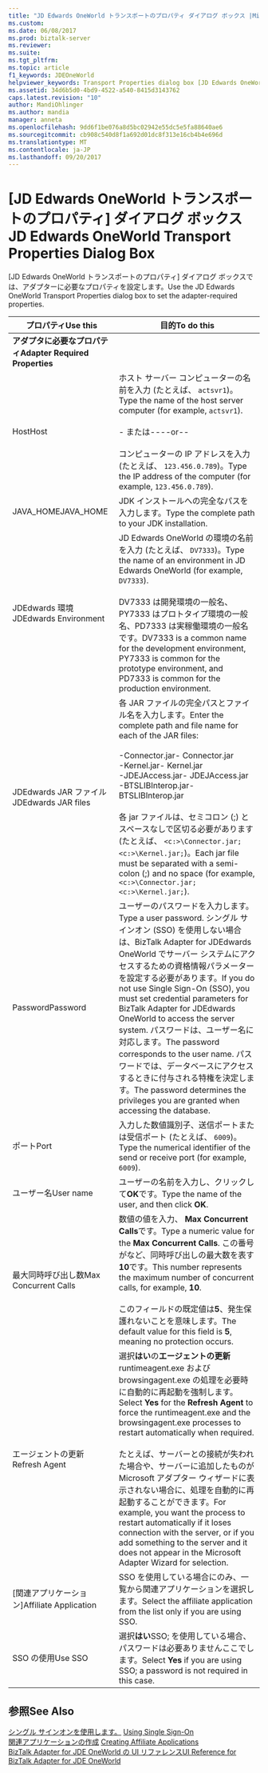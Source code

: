 ```yaml
---
title: "JD Edwards OneWorld トランスポートのプロパティ ダイアログ ボックス |Microsoft ドキュメント"
ms.custom: 
ms.date: 06/08/2017
ms.prod: biztalk-server
ms.reviewer: 
ms.suite: 
ms.tgt_pltfrm: 
ms.topic: article
f1_keywords: JDEOneWorld
helpviewer_keywords: Transport Properties dialog box [JD Edwards OneWorld adapters]
ms.assetid: 34d6b5d0-4bd9-4522-a540-8415d3143762
caps.latest.revision: "10"
author: MandiOhlinger
ms.author: mandia
manager: anneta
ms.openlocfilehash: 9dd6f1be076a8d5bc02942e55dc5e5fa88640ae6
ms.sourcegitcommit: cb908c540d8f1a692d01dc8f313e16cb4b4e696d
ms.translationtype: MT
ms.contentlocale: ja-JP
ms.lasthandoff: 09/20/2017
---
```

# <a name="jd-edwards-oneworld-transport-properties-dialog-box"></a><span data-ttu-id="c457d-102">[JD Edwards OneWorld トランスポートのプロパティ] ダイアログ ボックス</span><span class="sxs-lookup"><span data-stu-id="c457d-102">JD Edwards OneWorld Transport Properties Dialog Box</span></span>
<span data-ttu-id="c457d-103">[JD Edwards OneWorld トランスポートのプロパティ] ダイアログ ボックスでは、アダプターに必要なプロパティを設定します。</span><span class="sxs-lookup"><span data-stu-id="c457d-103">Use the JD Edwards OneWorld Transport Properties dialog box to set the adapter-required properties.</span></span>  
  
|<span data-ttu-id="c457d-104">プロパティ</span><span class="sxs-lookup"><span data-stu-id="c457d-104">Use this</span></span>|<span data-ttu-id="c457d-105">目的</span><span class="sxs-lookup"><span data-stu-id="c457d-105">To do this</span></span>|  
|--------------|----------------|  
|<span data-ttu-id="c457d-106">**アダプタに必要なプロパティ**</span><span class="sxs-lookup"><span data-stu-id="c457d-106">**Adapter Required Properties**</span></span>||  
|<span data-ttu-id="c457d-107">Host</span><span class="sxs-lookup"><span data-stu-id="c457d-107">Host</span></span>|<span data-ttu-id="c457d-108">ホスト サーバー コンピューターの名前を入力 (たとえば、 `actsvr1`)。</span><span class="sxs-lookup"><span data-stu-id="c457d-108">Type the name of the host server computer (for example, `actsvr1`).</span></span><br /><br /> <span data-ttu-id="c457d-109">- または--</span><span class="sxs-lookup"><span data-stu-id="c457d-109">--or--</span></span><br /><br /> <span data-ttu-id="c457d-110">コンピューターの IP アドレスを入力 (たとえば、 `123.456.0.789`)。</span><span class="sxs-lookup"><span data-stu-id="c457d-110">Type the IP address of the computer (for example, `123.456.0.789`).</span></span>|  
|<span data-ttu-id="c457d-111">JAVA_HOME</span><span class="sxs-lookup"><span data-stu-id="c457d-111">JAVA_HOME</span></span>|<span data-ttu-id="c457d-112">JDK インストールへの完全なパスを入力します。</span><span class="sxs-lookup"><span data-stu-id="c457d-112">Type the complete path to your JDK installation.</span></span>|  
|<span data-ttu-id="c457d-113">JDEdwards 環境</span><span class="sxs-lookup"><span data-stu-id="c457d-113">JDEdwards Environment</span></span>|<span data-ttu-id="c457d-114">JD Edwards OneWorld の環境の名前を入力 (たとえば、 `DV7333`)。</span><span class="sxs-lookup"><span data-stu-id="c457d-114">Type the name of an environment in JD Edwards OneWorld (for example, `DV7333`).</span></span><br /><br /> <span data-ttu-id="c457d-115">DV7333 は開発環境の一般名、PY7333 はプロトタイプ環境の一般名、PD7333 は実稼働環境の一般名です。</span><span class="sxs-lookup"><span data-stu-id="c457d-115">DV7333 is a common name for the development environment, PY7333 is common for the prototype environment, and PD7333 is common for the production environment.</span></span>|  
|<span data-ttu-id="c457d-116">JDEdwards JAR ファイル</span><span class="sxs-lookup"><span data-stu-id="c457d-116">JDEdwards JAR files</span></span>|<span data-ttu-id="c457d-117">各 JAR ファイルの完全パスとファイル名を入力します。</span><span class="sxs-lookup"><span data-stu-id="c457d-117">Enter the complete path and file name for each of the JAR files:</span></span><br /><br /> <span data-ttu-id="c457d-118">-Connector.jar</span><span class="sxs-lookup"><span data-stu-id="c457d-118">-   Connector.jar</span></span><br /><span data-ttu-id="c457d-119">-Kernel.jar</span><span class="sxs-lookup"><span data-stu-id="c457d-119">-   Kernel.jar</span></span><br /><span data-ttu-id="c457d-120">-JDEJAccess.jar</span><span class="sxs-lookup"><span data-stu-id="c457d-120">-   JDEJAccess.jar</span></span><br /><span data-ttu-id="c457d-121">-BTSLIBInterop.jar</span><span class="sxs-lookup"><span data-stu-id="c457d-121">-   BTSLIBInterop.jar</span></span><br /><br /> <span data-ttu-id="c457d-122">各 jar ファイルは、セミコロン (;) とスペースなしで区切る必要があります (たとえば、 `<c:>\Connector.jar;<c:>\Kernel.jar;`)。</span><span class="sxs-lookup"><span data-stu-id="c457d-122">Each jar file must be separated with a semi-colon (;) and no space (for example, `<c:>\Connector.jar;<c:>\Kernel.jar;`).</span></span>|  
|<span data-ttu-id="c457d-123">Password</span><span class="sxs-lookup"><span data-stu-id="c457d-123">Password</span></span>|<span data-ttu-id="c457d-124">ユーザーのパスワードを入力します。</span><span class="sxs-lookup"><span data-stu-id="c457d-124">Type a user password.</span></span> <span data-ttu-id="c457d-125">シングル サインオン (SSO) を使用しない場合は、BizTalk Adapter for JDEdwards OneWorld でサーバー システムにアクセスするための資格情報パラメーターを設定する必要があります。</span><span class="sxs-lookup"><span data-stu-id="c457d-125">If you do not use Single Sign-On (SSO), you must set credential parameters for BizTalk Adapter for JDEdwards OneWorld to access the server system.</span></span> <span data-ttu-id="c457d-126">パスワードは、ユーザー名に対応します。</span><span class="sxs-lookup"><span data-stu-id="c457d-126">The password corresponds to the user name.</span></span> <span data-ttu-id="c457d-127">パスワードでは、データベースにアクセスするときに付与される特権を決定します。</span><span class="sxs-lookup"><span data-stu-id="c457d-127">The password determines the privileges you are granted when accessing the database.</span></span>|  
|<span data-ttu-id="c457d-128">ポート</span><span class="sxs-lookup"><span data-stu-id="c457d-128">Port</span></span>|<span data-ttu-id="c457d-129">入力した数値識別子、送信ポートまたは受信ポート (たとえば、 `6009`)。</span><span class="sxs-lookup"><span data-stu-id="c457d-129">Type the numerical identifier of the send or receive port (for example, `6009`).</span></span>|  
|<span data-ttu-id="c457d-130">ユーザー名</span><span class="sxs-lookup"><span data-stu-id="c457d-130">User name</span></span>|<span data-ttu-id="c457d-131">ユーザーの名前を入力し、クリックして**OK**です。</span><span class="sxs-lookup"><span data-stu-id="c457d-131">Type the name of the user, and then click **OK**.</span></span>|  
|<span data-ttu-id="c457d-132">最大同時呼び出し数</span><span class="sxs-lookup"><span data-stu-id="c457d-132">Max Concurrent Calls</span></span>|<span data-ttu-id="c457d-133">数値の値を入力、 **Max Concurrent Calls**です。</span><span class="sxs-lookup"><span data-stu-id="c457d-133">Type a numeric value for the **Max Concurrent Calls**.</span></span> <span data-ttu-id="c457d-134">この番号がなど、同時呼び出しの最大数を表す**10**です。</span><span class="sxs-lookup"><span data-stu-id="c457d-134">This number represents the maximum number of concurrent calls, for example, **10**.</span></span><br /><br /> <span data-ttu-id="c457d-135">このフィールドの既定値は**5**、発生保護れないことを意味します。</span><span class="sxs-lookup"><span data-stu-id="c457d-135">The default value for this field is **5**, meaning no protection occurs.</span></span>|  
|<span data-ttu-id="c457d-136">エージェントの更新</span><span class="sxs-lookup"><span data-stu-id="c457d-136">Refresh Agent</span></span>|<span data-ttu-id="c457d-137">選択**はい**の**エージェントの更新**runtimeagent.exe および browsingagent.exe の処理を必要時に自動的に再起動を強制します。</span><span class="sxs-lookup"><span data-stu-id="c457d-137">Select **Yes** for the **Refresh Agent** to force the runtimeagent.exe and the browsingagent.exe processes to restart automatically when required.</span></span><br /><br /> <span data-ttu-id="c457d-138">たとえば、サーバーとの接続が失われた場合や、サーバーに追加したものが Microsoft アダプター ウィザードに表示されない場合に、処理を自動的に再起動することができます。</span><span class="sxs-lookup"><span data-stu-id="c457d-138">For example, you want the process to restart automatically if it loses connection with the server, or if you add something to the server and it does not appear in the Microsoft Adapter Wizard for selection.</span></span>|  
|<span data-ttu-id="c457d-139">[関連アプリケーション]</span><span class="sxs-lookup"><span data-stu-id="c457d-139">Affiliate Application</span></span>|<span data-ttu-id="c457d-140">SSO を使用している場合にのみ、一覧から関連アプリケーションを選択します。</span><span class="sxs-lookup"><span data-stu-id="c457d-140">Select the affiliate application from the list only if you are using SSO.</span></span>|  
|<span data-ttu-id="c457d-141">SSO の使用</span><span class="sxs-lookup"><span data-stu-id="c457d-141">Use SSO</span></span>|<span data-ttu-id="c457d-142">選択**はい**SSO; を使用している場合、パスワードは必要ありませんここでします。</span><span class="sxs-lookup"><span data-stu-id="c457d-142">Select **Yes** if you are using SSO; a password is not required in this case.</span></span>|  
  
## <a name="see-also"></a><span data-ttu-id="c457d-143">参照</span><span class="sxs-lookup"><span data-stu-id="c457d-143">See Also</span></span>  
 <span data-ttu-id="c457d-144">[シングル サインオンを使用します。](../core/using-single-sign-on3.md) </span><span class="sxs-lookup"><span data-stu-id="c457d-144">[Using Single Sign-On](../core/using-single-sign-on3.md) </span></span>  
 <span data-ttu-id="c457d-145">[関連アプリケーションの作成](../core/creating-affiliate-applications3.md) </span><span class="sxs-lookup"><span data-stu-id="c457d-145">[Creating Affiliate Applications](../core/creating-affiliate-applications3.md) </span></span>  
 [<span data-ttu-id="c457d-146">BizTalk Adapter for JDE OneWorld の UI リファレンス</span><span class="sxs-lookup"><span data-stu-id="c457d-146">UI Reference for BizTalk Adapter for JDE OneWorld</span></span>](../core/ui-reference-for-biztalk-adapter-for-jde-oneworld.md)